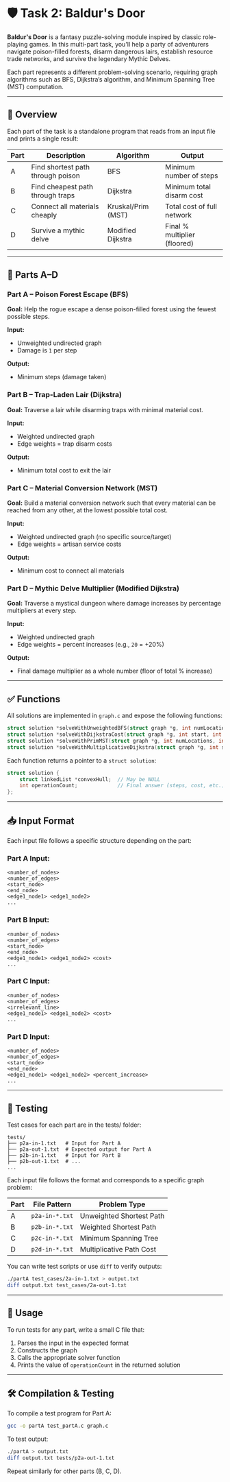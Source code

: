 # 🛡️ Task 2: Baldur's Door

**Baldur's Door** is a fantasy puzzle-solving module inspired by classic role-playing games. In this multi-part task, you'll help a party of adventurers navigate poison-filled forests, disarm dangerous lairs, establish resource trade networks, and survive the legendary Mythic Delves.

Each part represents a different problem-solving scenario, requiring graph algorithms such as BFS, Dijkstra’s algorithm, and Minimum Spanning Tree (MST) computation.

---

## 🧭 Overview

Each part of the task is a standalone program that reads from an input file and prints a single result:

| Part | Description                       | Algorithm          | Output                       |
| ---- | --------------------------------- | ------------------ | ---------------------------- |
| A    | Find shortest path through poison | BFS                | Minimum number of steps      |
| B    | Find cheapest path through traps  | Dijkstra           | Minimum total disarm cost    |
| C    | Connect all materials cheaply     | Kruskal/Prim (MST) | Total cost of full network   |
| D    | Survive a mythic delve            | Modified Dijkstra  | Final % multiplier (floored) |

---

## 🧩 Parts A–D

### Part A – Poison Forest Escape (BFS)

**Goal:**
Help the rogue escape a dense poison-filled forest using the fewest possible steps.

**Input:**

* Unweighted undirected graph
* Damage is `1` per step

**Output:**

* Minimum steps (damage taken)

### Part B – Trap-Laden Lair (Dijkstra)

**Goal:**
Traverse a lair while disarming traps with minimal material cost.

**Input:**

* Weighted undirected graph
* Edge weights = trap disarm costs

**Output:**

* Minimum total cost to exit the lair

### Part C – Material Conversion Network (MST)

**Goal:**
Build a material conversion network such that every material can be reached from any other, at the lowest possible total cost.

**Input:**

* Weighted undirected graph (no specific source/target)
* Edge weights = artisan service costs

**Output:**

* Minimum cost to connect all materials

### Part D – Mythic Delve Multiplier (Modified Dijkstra)

**Goal:**
Traverse a mystical dungeon where damage increases by percentage multipliers at every step.

**Input:**

* Weighted undirected graph
* Edge weights = percent increases (e.g., `20` = +20%)

**Output:**

* Final damage multiplier as a whole number (floor of total % increase)

---

## ✅ Functions

All solutions are implemented in `graph.c` and expose the following functions:

```c
struct solution *solveWithUnweightedBFS(struct graph *g, int numLocations, int start, int end);
struct solution *solveWithDijkstraCost(struct graph *g, int start, int end);
struct solution *solveWithPrimMST(struct graph *g, int numLocations, int start);
struct solution *solveWithMultiplicativeDijkstra(struct graph *g, int start, int end);
```

Each function returns a pointer to a `struct solution`:

```c
struct solution {
    struct linkedList *convexHull;  // May be NULL
    int operationCount;             // Final answer (steps, cost, etc.)
};
```
---

## 📥 Input Format

Each input file follows a specific structure depending on the part:

### Part A Input:

```
<number_of_nodes>
<number_of_edges>
<start_node>
<end_node>
<edge1_node1> <edge1_node2>
...
```

### Part B Input:

```
<number_of_nodes>
<number_of_edges>
<start_node>
<end_node>
<edge1_node1> <edge1_node2> <cost>
...
```

### Part C Input:

```
<number_of_nodes>
<number_of_edges>
<irrelevant_line>
<edge1_node1> <edge1_node2> <cost>
...
```

### Part D Input:

```
<number_of_nodes>
<number_of_edges>
<start_node>
<end_node>
<edge1_node1> <edge1_node2> <percent_increase>
...
```

---

## 🧪 Testing

Test cases for each part are in the tests/ folder:

```
tests/
├── p2a-in-1.txt   # Input for Part A
├── p2a-out-1.txt  # Expected output for Part A
├── p2b-in-1.txt   # Input for Part B
├── p2b-out-1.txt  # ...
...
```

Each input file follows the format and corresponds to a specific graph problem:

| Part | File Pattern   | Problem Type             |
| ---- | -------------- | ------------------------ |
| A    | `p2a-in-*.txt` | Unweighted Shortest Path |
| B    | `p2b-in-*.txt` | Weighted Shortest Path   |
| C    | `p2c-in-*.txt` | Minimum Spanning Tree    |
| D    | `p2d-in-*.txt` | Multiplicative Path Cost |

You can write test scripts or use `diff` to verify outputs:

```bash
./partA test_cases/2a-in-1.txt > output.txt
diff output.txt test_cases/2a-out-1.txt
```

---

## 🏃 Usage

To run tests for any part, write a small C file that:

1. Parses the input in the expected format
2. Constructs the graph
3. Calls the appropriate solver function
4. Prints the value of `operationCount` in the returned solution

---

## 🛠 Compilation & Testing

To compile a test program for Part A:

```bash
gcc -o partA test_partA.c graph.c
```

To test output:

```bash
./partA > output.txt
diff output.txt tests/p2a-out-1.txt
```

Repeat similarly for other parts (B, C, D).